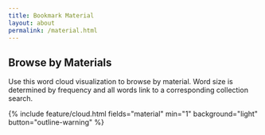 ```yaml
---
title: Bookmark Material
layout: about
permalink: /material.html
---
```


## Browse by Materials

Use this word cloud visualization to browse by material.
Word size is determined by frequency and all words link to a corresponding collection search.

{% include feature/cloud.html fields="material" min="1" background="light" button="outline-warning" %}
